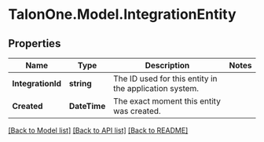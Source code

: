 
# TalonOne.Model.IntegrationEntity

## Properties

Name | Type | Description | Notes
------------ | ------------- | ------------- | -------------
**IntegrationId** | **string** | The ID used for this entity in the application system. | 
**Created** | **DateTime** | The exact moment this entity was created. | 

[[Back to Model list]](../README.md#documentation-for-models)
[[Back to API list]](../README.md#documentation-for-api-endpoints)
[[Back to README]](../README.md)

